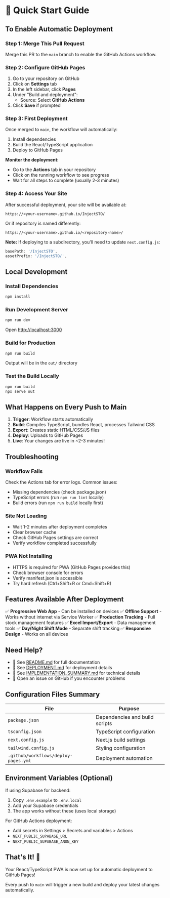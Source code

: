 # 🚀 Quick Start Guide

## To Enable Automatic Deployment

### Step 1: Merge This Pull Request
Merge this PR to the `main` branch to enable the GitHub Actions workflow.

### Step 2: Configure GitHub Pages
1. Go to your repository on GitHub
2. Click on **Settings** tab
3. In the left sidebar, click **Pages**
4. Under "Build and deployment":
   - Source: Select **GitHub Actions**
5. Click **Save** if prompted

### Step 3: First Deployment
Once merged to `main`, the workflow will automatically:
1. Install dependencies
2. Build the React/TypeScript application
3. Deploy to GitHub Pages

**Monitor the deployment:**
- Go to the **Actions** tab in your repository
- Click on the running workflow to see progress
- Wait for all steps to complete (usually 2-3 minutes)

### Step 4: Access Your Site
After successful deployment, your site will be available at:
```
https://<your-username>.github.io/InjectSTO/
```
Or if repository is named differently:
```
https://<your-username>.github.io/<repository-name>/
```

**Note:** If deploying to a subdirectory, you'll need to update `next.config.js`:
```javascript
basePath: '/InjectSTO',
assetPrefix: '/InjectSTO/',
```

## Local Development

### Install Dependencies
```bash
npm install
```

### Run Development Server
```bash
npm run dev
```
Open [http://localhost:3000](http://localhost:3000)

### Build for Production
```bash
npm run build
```
Output will be in the `out/` directory

### Test the Build Locally
```bash
npm run build
npx serve out
```

## What Happens on Every Push to Main

1. **Trigger**: Workflow starts automatically
2. **Build**: Compiles TypeScript, bundles React, processes Tailwind CSS
3. **Export**: Creates static HTML/CSS/JS files
4. **Deploy**: Uploads to GitHub Pages
5. **Live**: Your changes are live in ~2-3 minutes!

## Troubleshooting

### Workflow Fails
Check the Actions tab for error logs. Common issues:
- Missing dependencies (check package.json)
- TypeScript errors (run `npm run lint` locally)
- Build errors (run `npm run build` locally first)

### Site Not Loading
- Wait 1-2 minutes after deployment completes
- Clear browser cache
- Check GitHub Pages settings are correct
- Verify workflow completed successfully

### PWA Not Installing
- HTTPS is required for PWA (GitHub Pages provides this)
- Check browser console for errors
- Verify manifest.json is accessible
- Try hard refresh (Ctrl+Shift+R or Cmd+Shift+R)

## Features Available After Deployment

✅ **Progressive Web App** - Can be installed on devices
✅ **Offline Support** - Works without internet via Service Worker
✅ **Production Tracking** - Full stock management features
✅ **Excel Import/Export** - Data management tools
✅ **Day/Night Shift Mode** - Separate shift tracking
✅ **Responsive Design** - Works on all devices

## Need Help?

- 📖 See [README.md](README.md) for full documentation
- 🚀 See [DEPLOYMENT.md](DEPLOYMENT.md) for deployment details
- 📝 See [IMPLEMENTATION_SUMMARY.md](IMPLEMENTATION_SUMMARY.md) for technical details
- 🐛 Open an issue on GitHub if you encounter problems

## Configuration Files Summary

| File | Purpose |
|------|---------|
| `package.json` | Dependencies and build scripts |
| `tsconfig.json` | TypeScript configuration |
| `next.config.js` | Next.js build settings |
| `tailwind.config.js` | Styling configuration |
| `.github/workflows/deploy-pages.yml` | Deployment automation |

## Environment Variables (Optional)

If using Supabase for backend:
1. Copy `.env.example` to `.env.local`
2. Add your Supabase credentials
3. The app works without these (uses local storage)

For GitHub Actions deployment:
- Add secrets in Settings > Secrets and variables > Actions
- `NEXT_PUBLIC_SUPABASE_URL`
- `NEXT_PUBLIC_SUPABASE_ANON_KEY`

## That's It! 🎉

Your React/TypeScript PWA is now set up for automatic deployment to GitHub Pages!

Every push to `main` will trigger a new build and deploy your latest changes automatically.